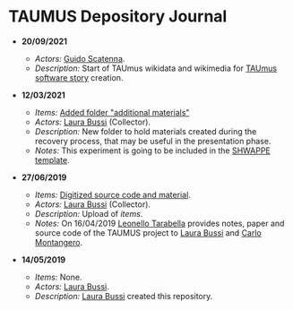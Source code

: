 # TAUMUS Depository Journal

* **20/09/2021**
  * *Actors:* [Guido Scatenna](./actors.md#guido-scatena).
  * *Description:* Start of TAUmus wikidata and wikimedia for [TAUmus software story](http://www.sciencestories.io/Q107316563) creation.

* **12/03/2021**
  * *Items:* [Added folder "additional materials"](./../additional_materials)
  * *Actors:* [Laura Bussi](./actors.md#laura-bussi) (Collector).
  * *Description:* New folder to hold materials created during the recovery process, that may be useful in the presentation phase.
  * *Notes:* This experiment is going to be included in the [SHWAPPE template](https://github.com/Unipisa/SWHAP-TEMPLATE).
 
* **27/06/2019**
  * *Items:* [Digitized source code and material](https://github.com/Unipisa/TAUmus-Depository/tree/master/raw_materials).
  * *Actors:* [Laura Bussi](./actors.md#laura-bussi) (Collector).
  * *Description:* Upload of *items*.
  * *Notes:*  On 16/04/2019 [Leonello Tarabella](./actors.md#leonello-tarabella) provides notes, paper and source code of the TAUMUS project to [Laura Bussi](./actors.md#laura-bussi) and [Carlo Montangero](./actors.md#carlo-montangero).

* **14/05/2019**
  * *Items:* None.
  * *Actors:* [Laura Bussi](./actors.md#laura-bussi).
  * *Description:* [Laura Bussi](./actors.md#laura-bussi) created this repository.
